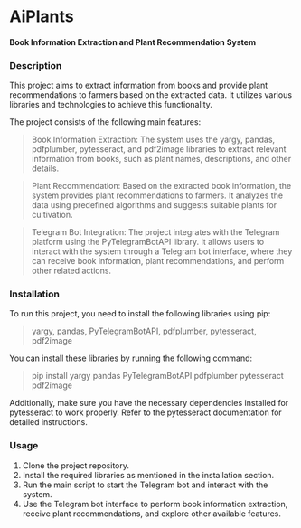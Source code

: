 # AiPlants
#### Book Information Extraction and Plant Recommendation System
### Description
This project aims to extract information from books and provide plant recommendations to farmers based on the extracted data. It utilizes various libraries and technologies to achieve this functionality.

The project consists of the following main features:

> Book Information Extraction: The system uses the yargy, pandas, pdfplumber, pytesseract, and pdf2image libraries to extract relevant information from books, such as plant names, descriptions, and other details.

> Plant Recommendation: Based on the extracted book information, the system provides plant recommendations to farmers. It analyzes the data using predefined algorithms and suggests suitable plants for cultivation.

> Telegram Bot Integration: The project integrates with the Telegram platform using the PyTelegramBotAPI library. It allows users to interact with the system through a Telegram bot interface, where they can receive book information, plant recommendations, and perform other related actions.

### Installation
To run this project, you need to install the following libraries using pip:
> yargy, pandas, PyTelegramBotAPI, pdfplumber, pytesseract, pdf2image

You can install these libraries by running the following command:

> pip install yargy pandas PyTelegramBotAPI pdfplumber pytesseract pdf2image

Additionally, make sure you have the necessary dependencies installed for pytesseract to work properly. Refer to the pytesseract documentation for detailed instructions.

### Usage
1. Clone the project repository.
2. Install the required libraries as mentioned in the installation section.
3. Run the main script to start the Telegram bot and interact with the system.
4. Use the Telegram bot interface to perform book information extraction, receive plant recommendations, and explore other available features.
